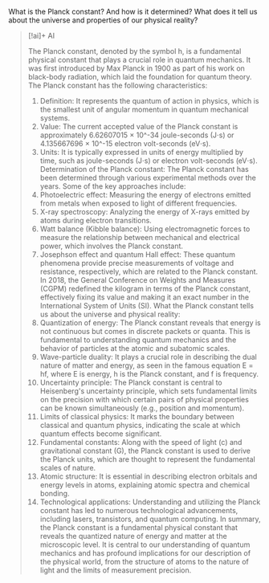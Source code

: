 What is the Planck constant? And how is it determined? What does it tell us about the universe and properties of our physical reality?
> [!ai]+ AI
>
> The Planck constant, denoted by the symbol h, is a fundamental physical constant that plays a crucial role in quantum mechanics. It was first introduced by Max Planck in 1900 as part of his work on black-body radiation, which laid the foundation for quantum theory.
> The Planck constant has the following characteristics:
> 1. Definition: It represents the quantum of action in physics, which is the smallest unit of angular momentum in quantum mechanical systems.
> 2. Value: The current accepted value of the Planck constant is approximately 6.62607015 × 10^-34 joule-seconds (J⋅s) or 4.135667696 × 10^-15 electron volt-seconds (eV⋅s).
> 3. Units: It is typically expressed in units of energy multiplied by time, such as joule-seconds (J⋅s) or electron volt-seconds (eV⋅s).
> Determination of the Planck constant:
> The Planck constant has been determined through various experimental methods over the years. Some of the key approaches include:
> 1. Photoelectric effect: Measuring the energy of electrons emitted from metals when exposed to light of different frequencies.
> 2. X-ray spectroscopy: Analyzing the energy of X-rays emitted by atoms during electron transitions.
> 3. Watt balance (Kibble balance): Using electromagnetic forces to measure the relationship between mechanical and electrical power, which involves the Planck constant.
> 4. Josephson effect and quantum Hall effect: These quantum phenomena provide precise measurements of voltage and resistance, respectively, which are related to the Planck constant.
> In 2018, the General Conference on Weights and Measures (CGPM) redefined the kilogram in terms of the Planck constant, effectively fixing its value and making it an exact number in the International System of Units (SI).
> What the Planck constant tells us about the universe and physical reality:
> 1. Quantization of energy: The Planck constant reveals that energy is not continuous but comes in discrete packets or quanta. This is fundamental to understanding quantum mechanics and the behavior of particles at the atomic and subatomic scales.
> 2. Wave-particle duality: It plays a crucial role in describing the dual nature of matter and energy, as seen in the famous equation E = hf, where E is energy, h is the Planck constant, and f is frequency.
> 3. Uncertainty principle: The Planck constant is central to Heisenberg's uncertainty principle, which sets fundamental limits on the precision with which certain pairs of physical properties can be known simultaneously (e.g., position and momentum).
> 4. Limits of classical physics: It marks the boundary between classical and quantum physics, indicating the scale at which quantum effects become significant.
> 5. Fundamental constants: Along with the speed of light (c) and gravitational constant (G), the Planck constant is used to derive the Planck units, which are thought to represent the fundamental scales of nature.
> 6. Atomic structure: It is essential in describing electron orbitals and energy levels in atoms, explaining atomic spectra and chemical bonding.
> 7. Technological applications: Understanding and utilizing the Planck constant has led to numerous technological advancements, including lasers, transistors, and quantum computing.
> In summary, the Planck constant is a fundamental physical constant that reveals the quantized nature of energy and matter at the microscopic level. It is central to our understanding of quantum mechanics and has profound implications for our description of the physical world, from the structure of atoms to the nature of light and the limits of measurement precision.

